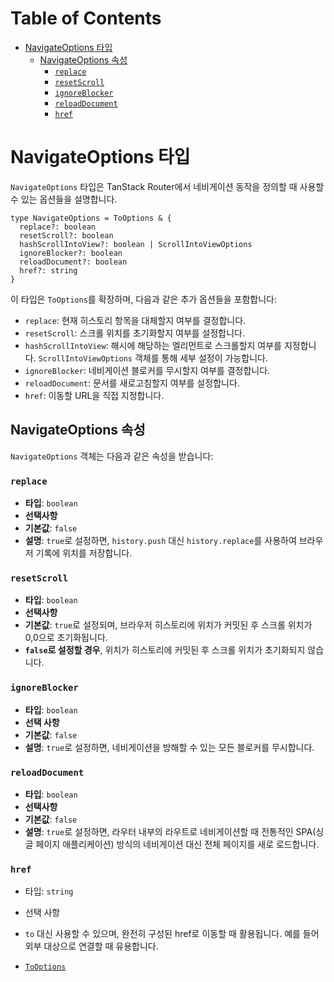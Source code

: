 # Table of Contents

- [NavigateOptions 타입](#navigateoptions-타입)
  - [NavigateOptions 속성](#navigateoptions-속성)
    - [`replace`](#replace)
    - [`resetScroll`](#resetscroll)
    - [`ignoreBlocker`](#ignoreblocker)
    - [`reloadDocument`](#reloaddocument)
    - [`href`](#href)

# NavigateOptions 타입

`NavigateOptions` 타입은 TanStack Router에서 네비게이션 동작을 정의할 때 사용할 수 있는 옵션들을 설명합니다.

```tsx
type NavigateOptions = ToOptions & {
  replace?: boolean
  resetScroll?: boolean
  hashScrollIntoView?: boolean | ScrollIntoViewOptions
  ignoreBlocker?: boolean
  reloadDocument?: boolean
  href?: string
}
```

이 타입은 `ToOptions`를 확장하며, 다음과 같은 추가 옵션들을 포함합니다:

- `replace`: 현재 히스토리 항목을 대체할지 여부를 결정합니다.
- `resetScroll`: 스크롤 위치를 초기화할지 여부를 설정합니다.
- `hashScrollIntoView`: 해시에 해당하는 엘리먼트로 스크롤할지 여부를 지정합니다. `ScrollIntoViewOptions` 객체를 통해 세부 설정이 가능합니다.
- `ignoreBlocker`: 네비게이션 블로커를 무시할지 여부를 결정합니다.
- `reloadDocument`: 문서를 새로고침할지 여부를 설정합니다.
- `href`: 이동할 URL을 직접 지정합니다.


## NavigateOptions 속성

`NavigateOptions` 객체는 다음과 같은 속성을 받습니다:


### `replace`

- **타입**: `boolean`
- **선택사항**
- **기본값**: `false`
- **설명**: `true`로 설정하면, `history.push` 대신 `history.replace`를 사용하여 브라우저 기록에 위치를 저장합니다.


### `resetScroll`

- **타입**: `boolean`
- **선택사항**
- **기본값**: `true`로 설정되며, 브라우저 히스토리에 위치가 커밋된 후 스크롤 위치가 0,0으로 초기화됩니다.
- **`false`로 설정할 경우**, 위치가 히스토리에 커밋된 후 스크롤 위치가 초기화되지 않습니다.


### `ignoreBlocker`

- **타입**: `boolean`
- **선택 사항**
- **기본값**: `false`
- **설명**: `true`로 설정하면, 네비게이션을 방해할 수 있는 모든 블로커를 무시합니다.


### `reloadDocument`

- **타입**: `boolean`
- **선택사항**
- **기본값**: `false`
- **설명**: `true`로 설정하면, 라우터 내부의 라우트로 네비게이션할 때 전통적인 SPA(싱글 페이지 애플리케이션) 방식의 네비게이션 대신 전체 페이지를 새로 로드합니다.


### `href`

- 타입: `string`
- 선택 사항
- `to` 대신 사용할 수 있으며, 완전히 구성된 href로 이동할 때 활용됩니다. 예를 들어 외부 대상으로 연결할 때 유용합니다.

- [`ToOptions`](./ToOptionsType.md)



